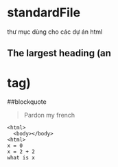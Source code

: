 # standardFile
thư mục dùng cho các dự án html

## The largest heading (an <h1> tag)
##blockquote
> Pardon my french
```
<html>
  <body></body>
<html>
x = 0
x = 2 + 2
what is x
```
